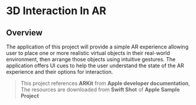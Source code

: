 # 3D Interaction In AR

## Overview

The application of this project will provide a simple AR experience allowing user to place one or more realistic virtual objects in their real-world environment, then arrange those objects using intuitive gestures.
The application offers UI cues to help the user understand the state of the AR experience and their options for interaction.

> This project references **ARKit** from **Apple developer documentation**, The resources are downloaded from **Swift Shot** of **Apple Sample Project**
